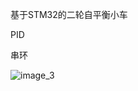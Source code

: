 基于STM32的二轮自平衡小车

PID

串环


![image_3](https://user-images.githubusercontent.com/76079782/222871508-fa70f07d-68a2-40f1-bcdb-d99419d1d1fa.png)


